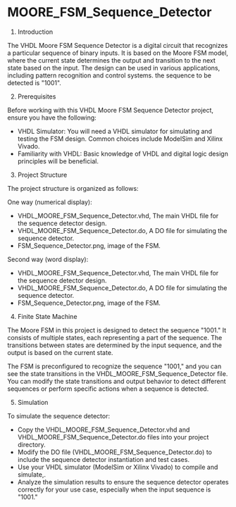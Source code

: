 # MOORE_FSM_Sequence_Detector

1. Introduction

The VHDL Moore FSM Sequence Detector is a digital circuit that recognizes a particular sequence of binary inputs. It is based on the Moore FSM model, where the current state determines the output and transition to the next state based on the input. The design can be used in various applications, including pattern recognition and control systems.
the sequence to be detected is "1001".

2. Prerequisites

Before working with this VHDL Moore FSM Sequence Detector project, ensure you have the following:
- VHDL Simulator: You will need a VHDL simulator for simulating and testing the FSM design. Common choices include ModelSim and Xilinx Vivado.
- Familiarity with VHDL: Basic knowledge of VHDL and digital logic design principles will be beneficial.

3. Project Structure

The project structure is organized as follows:

One way (numerical display):
- VHDL_MOORE_FSM_Sequence_Detector.vhd, The main VHDL file for the sequence detector design.
- VHDL_MOORE_FSM_Sequence_Detector.do, A DO file for simulating the sequence detector.
- FSM_Sequence_Detector.png, image of the FSM.

Second way (word display):
- VHDL_MOORE_FSM_Sequence_Detector.vhd, The main VHDL file for the sequence detector design.
- VHDL_MOORE_FSM_Sequence_Detector.do, A DO file for simulating the sequence detector.
- FSM_Sequence_Detector.png, image of the FSM.

4. Finite State Machine

The Moore FSM in this project is designed to detect the sequence "1001." It consists of multiple states, each representing a part of the sequence. The transitions between states are determined by the input sequence, and the output is based on the current state.

The FSM is preconfigured to recognize the sequence "1001," and you can see the state transitions in the VHDL_MOORE_FSM_Sequence_Detector file. You can modify the state transitions and output behavior to detect different sequences or perform specific actions when a sequence is detected.

5. Simulation

To simulate the sequence detector:
- Copy the VHDL_MOORE_FSM_Sequence_Detector.vhd and VHDL_MOORE_FSM_Sequence_Detector.do files into your project directory.
- Modify the DO file (VHDL_MOORE_FSM_Sequence_Detector.do) to include the sequence detector instantiation and test cases.
- Use your VHDL simulator (ModelSim or Xilinx Vivado) to compile and simulate,.
- Analyze the simulation results to ensure the sequence detector operates correctly for your use case, especially when the input sequence is "1001."
